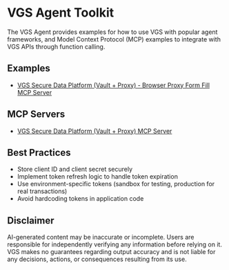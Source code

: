 # VGS Agent Toolkit

The VGS Agent provides examples for how to use VGS with popular agent frameworks, and Model Context Protocol (MCP) examples to integrate with VGS APIs through function calling.

## Examples

- [VGS Secure Data Platform (Vault + Proxy) - Browser Proxy Form Fill MCP Server](examples/secure-data-mcp-example/)


## MCP Servers

- [VGS Secure Data Platform (Vault + Proxy) MCP Server](mcp/vaultmcp/)

## Best Practices

- Store client ID and client secret securely
- Implement token refresh logic to handle token expiration
- Use environment-specific tokens (sandbox for testing, production for real transactions)
- Avoid hardcoding tokens in application code

## Disclaimer

AI-generated content may be inaccurate or incomplete. Users are responsible for independently verifying any information before relying on it. VGS makes no guarantees regarding output accuracy and is not liable for any decisions, actions, or consequences resulting from its use.

